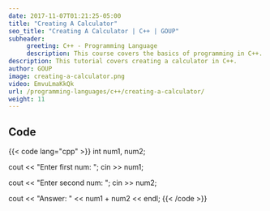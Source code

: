```yaml
---
date: 2017-11-07T01:21:25-05:00
title: "Creating A Calculator"
seo_title: "Creating A Calculator | C++ | GOUP"
subheader:
     greeting: C++ - Programming Language
     description: This course covers the basics of programming in C++. Work your way through the videos/articles and I'll teach you everything you need to know to start your programming journey!
description: This tutorial covers creating a calculator in C++.
author: GOUP
image: creating-a-calculator.png
video: EmvuLmaKkQk
url: /programming-languages/c++/creating-a-calculator/
weight: 11
---
```


## Code

{{< code lang="cpp" >}}
int num1, num2;

cout << "Enter first num: ";
cin >> num1;

cout << "Enter second num: ";
cin >> num2;

cout << "Answer: " << num1 + num2 << endl;
{{< /code >}}